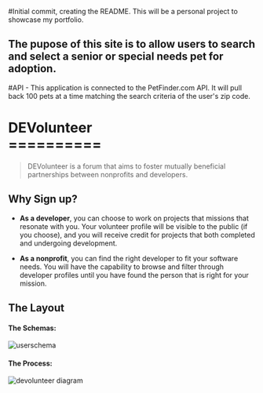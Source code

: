 #Initial commit, creating the README.  This will be a personal project to showcase my portfolio.  


## The pupose of this site is to allow users to search and select a senior or special needs pet for adoption.

#API -
This application is connected to the PetFinder.com API.  It will pull back 100 pets at a time matching the search criteria of the user's zip code.



# DEVolunteer<br>==========

> DEVolunteer is a forum that aims to foster mutually beneficial partnerships between nonprofits and developers.

## Why Sign up?


- **As a developer**, you can choose to work on projects that missions that resonate with you. Your volunteer profile will be visible to the public (if you choose), and you will receive credit for projects that both completed and undergoing development.

- **As a nonprofit**, you can find the right developer to fit your software needs. You will have the capability to browse and filter through developer profiles until you have found the person that is right for your mission.

## The Layout
#### The Schemas:
![userschema](https://cloud.githubusercontent.com/assets/18372172/24781591/8f250f02-1af5-11e7-9161-ec222dad709f.png)
#### The Process:
![devolunteer diagram](https://cloud.githubusercontent.com/assets/18372172/24822039/0cc15e50-1ba7-11e7-8d58-ef3e63fd346b.png)


<!-- ## **Documentation**

### Back-End
##### Startup The Servers:
`mongo` and `node server.js` from the backend directory.

* Some cURL commands you can use:

**SIGNUP @ /api/signup**  
```
curl -X POST -H "Content-Type: application/json" -d '{"username":"test-username","password":"test-password","email":"test-email"}' http://localhost:3000/signup
```
It will return a token back that looks like:
`"eyJhbGciOiJIUzI1NiIsInR5cCI6IkpXVCJ9.eyJpZCI6IjU4ZTZiZmE0YzQzNWRlMTc4ZDNkNDMwOCIsImlhdCI6MTQ5MTUxNzM0OX0.puW8L-9J_3VaAeaxG-RMnbt3ufIe-8kXAMygzXc1xrE"`

**LOGIN @ /api/login**

Setup your token to a local variable with `export TOKEN=<string>` then
```
curl -H "Authorization: Bearer $TOKEN" -H "Content-type: application/json" http://localhost:3000/login
```
**PUT @ /api/dev && api/npo**

```
curl -H "Authorization: Bearer <your token>" -H "Content-type: application/json" -d '{<information you want to update>}' -X PUT http://localhost:3000/dev || http://localhost:3000/npo
```

**DELETE @ /api/dev & api/npo**
```
curl -H "Authorization: Bearer <token>" -X DELETE http://localhost:3000/dev || http://localhost:3000/npo
```

### Front-End

---
### DEVolunteer User Stories:

#### Developer Viewpoint:
* Developer: As a Developer I want to be able to have an application that connects Non-Profit Orgs with Developers.
* Developer: As a Developer I want to have NPO and Devs to have seperate and editable profile pages.
* Developer: As a Developer I want to have a reviews section so that the users can give feedback.
* Developer: As a Developer I want to have filtering options to narrow down searches.
#### User Viewpoint:
* DEVolunteer User: As a user I want to be able to see DEVs/NPO that I can use to help better the organization.
* DEVolunteer User: As a user I want to have an easy way to contact the NPO/DEV.
* DEVolunteer User: As a user I want an easy to use interface when searching
* DEVolunteer User: As a user I want to be able to see some work or examples before committing someone or entity.
#### Marketing Viewpoint:
* Marketing Agent: As a marketer I want the website to be user friendly and easy to use.
* Marketing Agent: As a marketer I want to show the website can be great asset to building on volunteer work.
---
##### Team Members:
* JR Iriarte
* Jacob Isenberg  
* Michael Bishop
* Jonathan Daniel

##### Stretch Goals
* Type of Payment(tipping method)

##### Resources: -->

